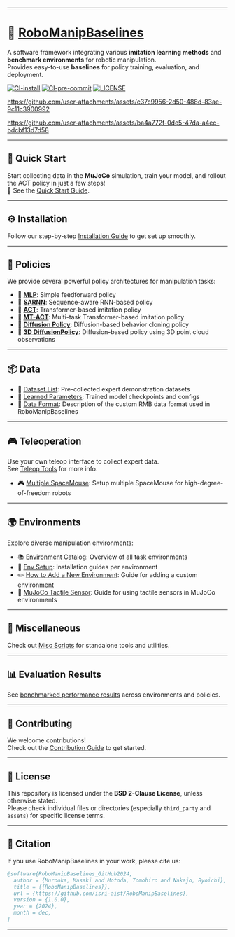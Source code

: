 
---

# 🤖 [RoboManipBaselines](https://isri-aist.github.io/RoboManipBaselines-ProjectPage)

A software framework integrating various **imitation learning methods** and **benchmark environments** for robotic manipulation.  
Provides easy-to-use **baselines** for policy training, evaluation, and deployment.

[![CI-install](https://github.com/isri-aist/RoboManipBaselines/actions/workflows/install.yml/badge.svg)](https://github.com/isri-aist/RoboManipBaselines/actions/workflows/install.yml)
[![CI-pre-commit](https://github.com/isri-aist/RoboManipBaselines/actions/workflows/pre-commit.yml/badge.svg)](https://github.com/isri-aist/RoboManipBaselines/actions/workflows/pre-commit.yml)
[![LICENSE](https://img.shields.io/github/license/isri-aist/RoboManipBaselines)](https://github.com/isri-aist/RoboManipBaselines/blob/master/LICENSE)

https://github.com/user-attachments/assets/c37c9956-2d50-488d-83ae-9c11c3900992

https://github.com/user-attachments/assets/ba4a772f-0de5-47da-a4ec-bdcbf13d7d58

---

## 🚀 Quick Start

Start collecting data in the **MuJoCo** simulation, train your model, and rollout the ACT policy in just a few steps!  
📄 See the [Quick Start Guide](./doc/quick_start.md).

---

## ⚙️ Installation

Follow our step-by-step [Installation Guide](./doc/install.md) to get set up smoothly.

---

## 🧠 Policies

We provide several powerful policy architectures for manipulation tasks:

- 🔹 **[MLP](./robo_manip_baselines/policy/mlp)**: Simple feedforward policy
- 🔹 **[SARNN](./robo_manip_baselines/policy/sarnn)**: Sequence-aware RNN-based policy
- 🔹 **[ACT](./robo_manip_baselines/policy/act)**: Transformer-based imitation policy
- 🔹 **[MT-ACT](./robo_manip_baselines/policy/mt_act)**: Multi-task Transformer-based imitation policy
- 🔹 **[Diffusion Policy](./robo_manip_baselines/policy/diffusion_policy)**: Diffusion-based behavior cloning policy
- 🔹 **[3D DiffusionPolicy](./robo_manip_baselines/policy/diffusion_policy_3d)**: Diffusion-based policy using 3D point cloud observations

---

## 📦 Data

- 📂 [Dataset List](./doc/dataset_list.md): Pre-collected expert demonstration datasets
- 🧠 [Learned Parameters](./doc/learned_parameters.md): Trained model checkpoints and configs
- 📄 [Data Format](./doc/rmb_data_format.md): Description of the custom RMB data format used in RoboManipBaselines

---

## 🎮 Teleoperation

Use your own teleop interface to collect expert data.  
See [Teleop Tools](./robo_manip_baselines/teleop) for more info.

- 🎮 [Multiple SpaceMouse](./doc/use_multiple_spacemouse.md): Setup multiple SpaceMouse for high-degree-of-freedom robots

---

## 🌍 Environments

Explore diverse manipulation environments:

- 📚 [Environment Catalog](./doc/environment_catalog.md): Overview of all task environments
- 🔧 [Env Setup](./robo_manip_baselines/envs): Installation guides per environment
- ✏️ [How to Add a New Environment](./doc/how_to_add_env.md): Guide for adding a custom environment
- 🔅️ [MuJoCo Tactile Sensor](./doc/mujoco_tactile_sensor.md): Guide for using tactile sensors in MuJoCo environments

---

## 🧰 Miscellaneous

Check out [Misc Scripts](./robo_manip_baselines/misc) for standalone tools and utilities.

---

## 📊 Evaluation Results

See [benchmarked performance results](./doc/evaluation_results.md) across environments and policies.

---

## 🤝 Contributing

We welcome contributions!  
Check out the [Contribution Guide](./CONTRIBUTING.md) to get started.

---

## 📄 License

This repository is licensed under the **BSD 2-Clause License**, unless otherwise stated.  
Please check individual files or directories (especially `third_party` and `assets`) for specific license terms.

---

## 📖 Citation

If you use RoboManipBaselines in your work, please cite us:

```bibtex
@software{RoboManipBaselines_GitHub2024,
  author = {Murooka, Masaki and Motoda, Tomohiro and Nakajo, Ryoichi},
  title = {{RoboManipBaselines}},
  url = {https://github.com/isri-aist/RoboManipBaselines},
  version = {1.0.0},
  year = {2024},
  month = dec,
}
```

---
